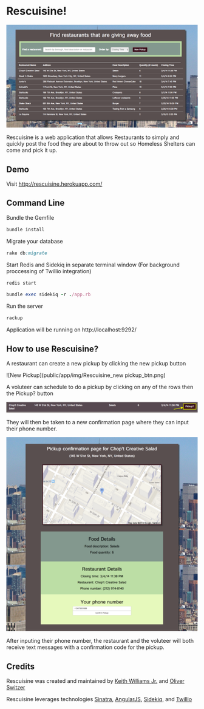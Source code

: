 # Rescuisine!

![Rescuisine](public/app/img/Rescuisine_screenShot.png)

Rescuisine is a web application that allows Restaurants to simply and quickly post the food they are about to throw out so Homeless Shelters can come and pick it up.

## Demo

Visit http://rescuisine.herokuapp.com/

## Command Line

Bundle the Gemfile

```ruby
bundle install
```

Migrate your database
```ruby
rake db:migrate
```

Start Redis and Sidekiq in separate terminal window (For background proccessing of Twillio integration)

```ruby
redis start
```

```ruby
bundle exec sidekiq -r ./app.rb
```

Run the server

```ruby
rackup
```

Application will be running on http://localhost:9292/

## How to use Rescuisine?

A restaurant can create a new pickup by clicking the new pickup button

![New Pickup](public/app/img/Rescuisine_new pickup_btn.png)

A voluteer can schedule to do a pickup by clicking on any of the rows then the Pickup? button

![Make Pickup](public/app/img/Rescuisine_confirm_pickup_btn.png)

They will then be taken to a new confirmation page where they can input their phone number.

![Confirm Pickup](public/app/img/Rescuisine_confirm_pickup.png)

After inputing their phone number, the restaurant and the voluteer will both receive text messages with a confirmation code for the pickup.

## Credits

Rescuisine was created and maintained by
[Keith Williams Jr.](http://codewardbound.tumblr.com/) and [Oliver Switzer](http://allyourcodesarebelongtous.tumblr.com/)

Rescuisine leverages technologies [Sinatra](http://www.sinatrarb.com/), [AngularJS](http://angularjs.org/), [Sidekiq](http://sidekiq.org/), and [Twillio](https://www.twilio.com/) 
